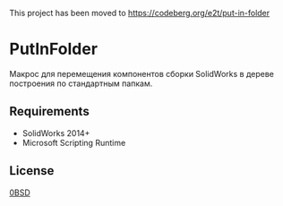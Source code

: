 This project has been moved to https://codeberg.org/e2t/put-in-folder
 
 # PutInFolder

Макрос для перемещения компонентов сборки SolidWorks в дереве построения по стандартным папкам.

## Requirements

- SolidWorks 2014+
- Microsoft Scripting Runtime

## License

[0BSD](https://opensource.org/licenses/0BSD)
